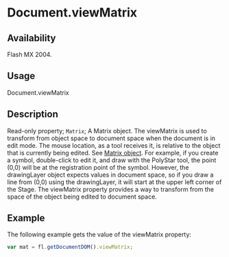 # Document.viewMatrix

## Availability

Flash MX 2004.

## Usage

Document.viewMatrix

## Description

Read-only property; `Matrix`; A Matrix object. The viewMatrix is used to transform from object space to document space when the document is in edit mode. The mouse location, as a tool receives it, is relative to the object that is currently being edited. See [Matrix object](../Matrix_object/Matrix_summary.md).
For example, if you create a symbol, double-click to edit it, and draw with the PolyStar tool, the point (0,0) will be at the registration point of the symbol. However, the drawingLayer object expects values in document space, so if you draw a line from (0,0) using the drawingLayer, it will start at the upper left corner of the Stage. The viewMatrix property provides a way to transform from the space of the object being edited to document space.

## Example

The following example gets the value of the viewMatrix property:

```javascript
var mat = fl.getDocumentDOM().viewMatrix;
```
